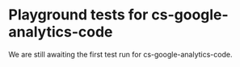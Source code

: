 # Playground tests for cs-google-analytics-code
We are still awaiting the first test run for cs-google-analytics-code.
